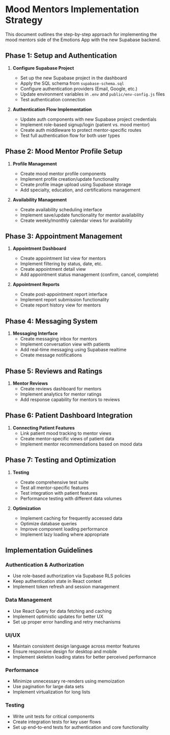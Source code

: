 # Mood Mentors Implementation Strategy

This document outlines the step-by-step approach for implementing the mood mentors side of the Emotions App with the new Supabase backend.

## Phase 1: Setup and Authentication

1. **Configure Supabase Project**
   - Set up the new Supabase project in the dashboard
   - Apply the SQL schema from `supabase-schema.sql`
   - Configure authentication providers (Email, Google, etc.)
   - Update environment variables in `.env` and `public/env-config.js` files
   - Test authentication connection

2. **Authentication Flow Implementation**
   - Update auth components with new Supabase project credentials
   - Implement role-based signup/login (patient vs. mood mentor)
   - Create auth middleware to protect mentor-specific routes
   - Test full authentication flow for both user types

## Phase 2: Mood Mentor Profile Setup

1. **Profile Management**
   - Create mood mentor profile components
   - Implement profile creation/update functionality
   - Create profile image upload using Supabase storage
   - Add specialty, education, and certifications management

2. **Availability Management**
   - Create availability scheduling interface
   - Implement save/update functionality for mentor availability
   - Create weekly/monthly calendar views for availability

## Phase 3: Appointment Management

1. **Appointment Dashboard**
   - Create appointment list view for mentors
   - Implement filtering by status, date, etc.
   - Create appointment detail view
   - Add appointment status management (confirm, cancel, complete)

2. **Appointment Reports**
   - Create post-appointment report interface
   - Implement report submission functionality
   - Create report history view for mentors

## Phase 4: Messaging System

1. **Messaging Interface**
   - Create messaging inbox for mentors
   - Implement conversation view with patients
   - Add real-time messaging using Supabase realtime
   - Create message notifications

## Phase 5: Reviews and Ratings

1. **Mentor Reviews**
   - Create reviews dashboard for mentors
   - Implement analytics for mentor ratings
   - Add response capability for mentors to reviews

## Phase 6: Patient Dashboard Integration

1. **Connecting Patient Features**
   - Link patient mood tracking to mentor views
   - Create mentor-specific views of patient data
   - Implement mentor recommendations based on mood data

## Phase 7: Testing and Optimization

1. **Testing**
   - Create comprehensive test suite
   - Test all mentor-specific features
   - Test integration with patient features
   - Performance testing with different data volumes

2. **Optimization**
   - Implement caching for frequently accessed data
   - Optimize database queries
   - Improve component loading performance
   - Implement lazy loading where appropriate

## Implementation Guidelines

### Authentication & Authorization

- Use role-based authorization via Supabase RLS policies
- Keep authentication state in React context
- Implement token refresh and session management

### Data Management

- Use React Query for data fetching and caching
- Implement optimistic updates for better UX
- Set up proper error handling and retry mechanisms

### UI/UX

- Maintain consistent design language across mentor features
- Ensure responsive design for desktop and mobile
- Implement skeleton loading states for better perceived performance

### Performance

- Minimize unnecessary re-renders using memoization
- Use pagination for large data sets
- Implement virtualization for long lists

### Testing

- Write unit tests for critical components
- Create integration tests for key user flows
- Set up end-to-end tests for authentication and core functionality 